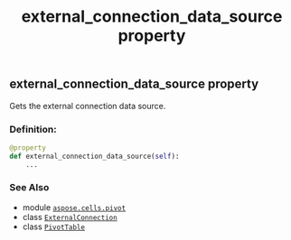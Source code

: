 ﻿---
title: external_connection_data_source property
second_title: Aspose.Cells for Python via .NET API References
description: 
type: docs
weight: 550
url: /aspose.cells.pivot/pivottable/external_connection_data_source/
is_root: false
---

## external_connection_data_source property


Gets the external connection data source.
### Definition:
```python
@property
def external_connection_data_source(self):
    ...
```

### See Also
* module [`aspose.cells.pivot`](../../)
* class [`ExternalConnection`](/cells/python-net/aspose.cells.externalconnections/externalconnection)
* class [`PivotTable`](/cells/python-net/aspose.cells.pivot/pivottable)
